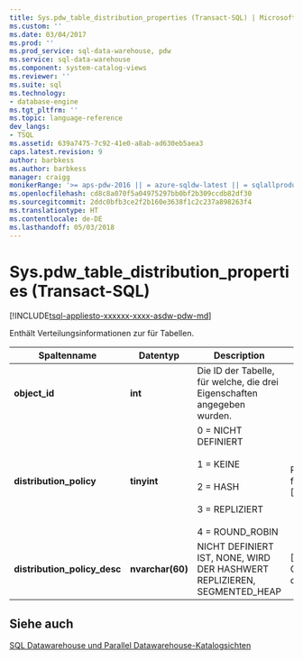 ```yaml
---
title: Sys.pdw_table_distribution_properties (Transact-SQL) | Microsoft Docs
ms.custom: ''
ms.date: 03/04/2017
ms.prod: ''
ms.prod_service: sql-data-warehouse, pdw
ms.service: sql-data-warehouse
ms.component: system-catalog-views
ms.reviewer: ''
ms.suite: sql
ms.technology:
- database-engine
ms.tgt_pltfrm: ''
ms.topic: language-reference
dev_langs:
- TSQL
ms.assetid: 639a7475-7c92-41e0-a8ab-ad630eb5aea3
caps.latest.revision: 9
author: barbkess
ms.author: barbkess
manager: craigg
monikerRange: '>= aps-pdw-2016 || = azure-sqldw-latest || = sqlallproducts-allversions'
ms.openlocfilehash: cd8c8a070f5a04975297bb0bf2b309ccdb82df30
ms.sourcegitcommit: 2ddc0bfb3ce2f2b160e3638f1c2c237a898263f4
ms.translationtype: HT
ms.contentlocale: de-DE
ms.lasthandoff: 05/03/2018
---
```

# <a name="syspdwtabledistributionproperties-transact-sql"></a>Sys.pdw_table_distribution_properties (Transact-SQL)
[!INCLUDE[tsql-appliesto-xxxxxx-xxxx-asdw-pdw-md](../../includes/tsql-appliesto-xxxxxx-xxxx-asdw-pdw-md.md)]

  Enthält Verteilungsinformationen zur für Tabellen.  
  
|Spaltenname|Datentyp|Description|Bereich|  
|-----------------|---------------|-----------------|-----------|  
|**object_id**|**int**|Die ID der Tabelle, für welche, die drei Eigenschaften angegeben wurden.||  
|**distribution_policy**|**tinyint**|0 = NICHT DEFINIERT<br /><br /> 1 = KEINE<br /><br /> 2 = HASH<br /><br /> 3 = REPLIZIERT<br /><br /> 4 = ROUND_ROBIN|REPLICATE gilt nur für [!INCLUDE[ssPDW](../../includes/sspdw-md.md)].|  
|**distribution_policy_desc**|**nvarchar(60)**|NICHT DEFINIERT IST, NONE, WIRD DER HASHWERT REPLIZIEREN, SEGMENTED_HEAP|[!INCLUDE[ssSDW](../../includes/sssdw-md.md)] Gibt zurück, HASH oder REPLICATE.|  
  
## <a name="see-also"></a>Siehe auch  
 [SQL Datawarehouse und Parallel Datawarehouse-Katalogsichten](../../relational-databases/system-catalog-views/sql-data-warehouse-and-parallel-data-warehouse-catalog-views.md)  
  
  
